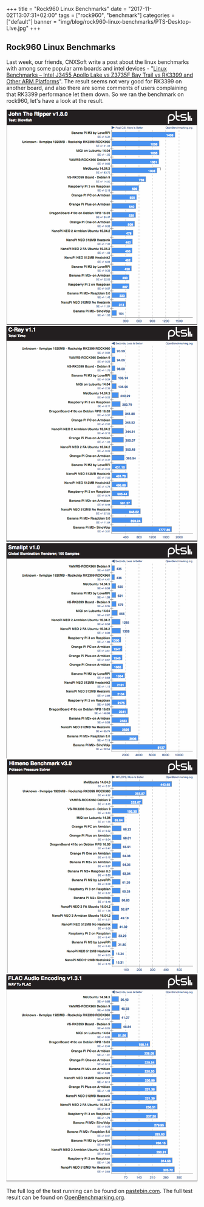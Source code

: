 +++
title = "Rock960 Linux Benchmarks"
date = "2017-11-02T13:07:31+02:00"
tags = ["rock960", "benchmark"]
categories = ["default"]
banner = "img/blog/rock960-linux-benchmarks/PTS-Desktop-Live.jpg"
+++

## Rock960 Linux Benchmarks


Last week, our friends, CNXSoft write a post about the linux benchmarks with among some popular arm boards and intel devices - "[Linux Benchmarks – Intel J3455 Apollo Lake vs Z3735F Bay Trail vs RK3399 and Other ARM Platforms](https://www.cnx-software.com/2017/10/26/linux-benchmarks-intel-j3455-apollo-lake-vs-z3735f-bay-trail-vs-rk3399-and-other-arm-platforms/)". The result seems not very good for RK3399 on another board, and also there are some comments of users complaining that RK3399 performance let them down. So we ran the benchmark on rock960, let's have a look at the result.


![rock960 john the ripper](/img/blog/rock960-linux-benchmarks/john_the_ripper.png)
![c-ray](/img/blog/rock960-linux-benchmarks/c-ray.png)
![smallpt](/img/blog/rock960-linux-benchmarks/smallpt.png)
![himeno](/img/blog/rock960-linux-benchmarks/Himeno.png)
![flac](/img/blog/rock960-linux-benchmarks/flac.png)


The full log of the test running can be found on [pastebin.com](https://pastebin.com/MKXkpi04). The full test result can be found on [OpenBenchmarking.org](https://openbenchmarking.org/result/1711019-TY-1709271TY72).

